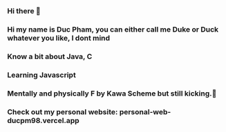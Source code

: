 ### Hi there 👋

### Hi my name is **Duc Pham**, you can either call me Duke or Duck whatever you like, I dont mind
### Know a bit about Java, C
### Learning Javascript

### Mentally and physically F by Kawa Scheme but still kicking.👋
### Check out my personal website: personal-web-ducpm98.vercel.app
